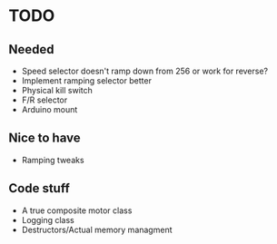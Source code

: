 # TODO

## Needed
- Speed selector doesn't ramp down from 256 or work for reverse?
- Implement ramping selector better
- Physical kill switch
- F/R selector
- Arduino mount


## Nice to have
- Ramping tweaks


## Code stuff
- A true composite motor class
- Logging class
- Destructors/Actual memory managment
